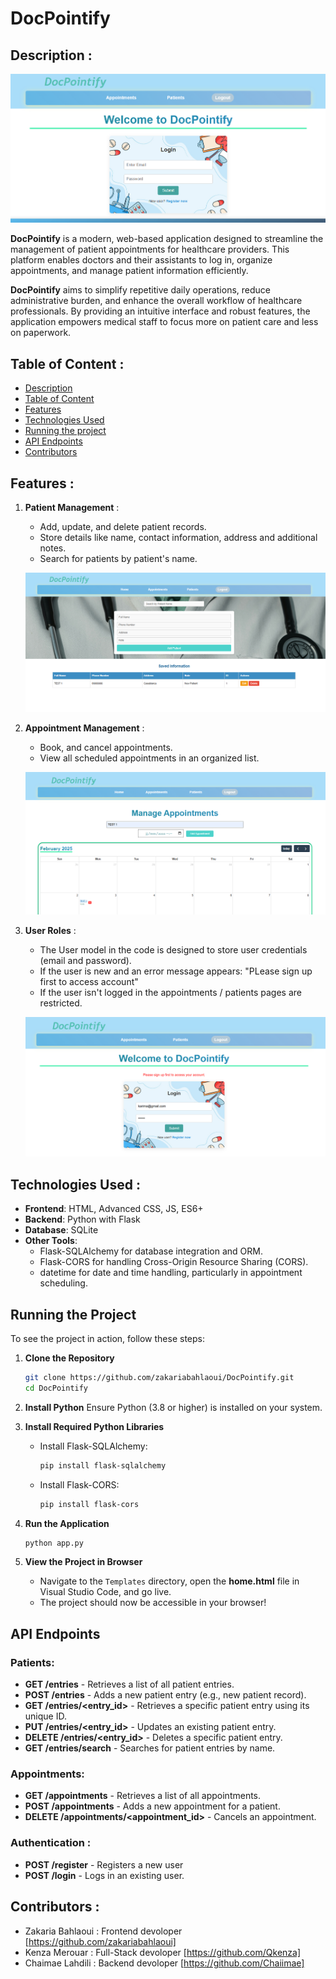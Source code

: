 # DocPointify

## Description :

![home](Readme%20img/image-1.png)

**DocPointify** is a modern, web-based application designed to streamline the management of patient appointments for healthcare providers. This platform enables doctors and their assistants to log in, organize appointments, and manage patient information efficiently.​

**DocPointify** aims to simplify repetitive daily operations, reduce administrative burden, and enhance the overall workflow of healthcare professionals. By providing an intuitive interface and robust features, the application empowers medical staff to focus more on patient care and less on paperwork.​

## Table of Content :

- [Description](#description-)
- [Table of Content](#table-of-content-)
- [Features](#features-)
- [Technologies Used](#technologies-used-)
- [Running the project](#running-the-project)
- [API Endpoints](#api-endpoints)
- [Contributors](#contributors-)


## Features :

1. **Patient Management** :
    - Add, update, and delete patient records.
    - Store details like name, contact information, address and additional notes.
    - Search for patients by patient's name. 

    ![Patients page](Readme%20img/image-2.png)
    
2. **Appointment Management** : 
   - Book, and cancel appointments.
   - View all scheduled appointments in an organized list.

   ![Appaointments page](Readme%20img/image-3.png)
   
3. **User Roles** : 
   - The User model in the code is designed to store user credentials (email and password).
   - If the user is new and an error message appears: "PLease sign up first to access account"
   - If the user isn't logged in the appointments / patients pages are restricted.
   
   ![user](Readme%20img/image-4.png)
    


## Technologies Used :

- **Frontend**: HTML, Advanced CSS, JS, ES6+
- **Backend**: Python with Flask
- **Database**: SQLite
- **Other Tools**: 
     - Flask-SQLAlchemy for database integration and ORM.
     - Flask-CORS for handling Cross-Origin Resource Sharing (CORS).
     - datetime for date and time handling, particularly in appointment scheduling.


## Running the Project

To see the project in action, follow these steps:

1. **Clone the Repository**
   ```bash
   git clone https://github.com/zakariabahlaoui/DocPointify.git
   cd DocPointify
   ```

2. **Install Python**
   Ensure Python (3.8 or higher) is installed on your system.

3. **Install Required Python Libraries**
   - Install Flask-SQLAlchemy:
     ```bash
     pip install flask-sqlalchemy
     ```
   - Install Flask-CORS:
     ```bash
     pip install flask-cors
     ```

4. **Run the Application**
   ```bash
   python app.py
   ```

5. **View the Project in Browser**
   - Navigate to the `Templates` directory, open the **home.html** file in Visual Studio Code, and go live.
   - The project should now be accessible in your browser!


## API Endpoints

### Patients:
- **GET /entries** - Retrieves a list of all patient entries.
- **POST /entries** - Adds a new patient entry (e.g., new patient record).
- **GET /entries/<entry_id>** - Retrieves a specific patient entry using its unique ID.
- **PUT /entries/<entry_id>** -  Updates an existing patient entry.
- **DELETE /entries/<entry_id>** - Deletes a specific patient entry.
- **GET /entries/search** - Searches for patient entries by name.

### Appointments:
- **GET /appointments** - Retrieves a list of all appointments.
- **POST /appointments** - Adds a new appointment for a patient.
- **DELETE /appointments/<appointment_id>** - Cancels an appointment.

### Authentication :
- **POST /register** - Registers a new user
- **POST /login** -  Logs in an existing user.

## Contributors :

- Zakaria Bahlaoui : Frontend devoloper [https://github.com/zakariabahlaoui]
- Kenza Merouar : Full-Stack devoloper  [https://github.com/Qkenza]
- Chaimae Lahdili  : Backend devoloper [https://github.com/Chaiimae]